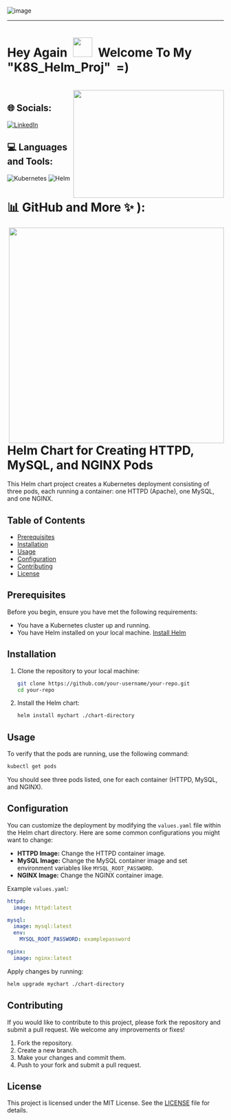 
![image](https://github.com/IftachZilcaPaz/ci_cd_github_action_aws/assets/151572520/c4b1a850-020a-42af-942a-37f0a8796a49)

---

<p>
<h1> Hey Again &nbsp;<img src="https://raw.githubusercontent.com/MartinHeinz/MartinHeinz/master/wave.gif" height="45" width="45"/>&nbsp;&nbsp;Welcome To My "K8S_Helm_Proj" &nbsp;=)</h1>
</p>
<br/>

<img src="https://cdn.hashnode.com/res/hashnode/image/upload/v1689486594104/0883007c-df25-4d04-90f9-16a033cece42.gif" align="right" height="250" width="350" />


 <!--- ## 🔗 Links
[![portfolio](https://img.shields.io/badge/my_portfolio-000?style=for-the-badge&logo=ko-fi&logoColor=white)](https://katherineoelsner.com/)
[![linkedin](https://img.shields.io/badge/linkedin-0A66C2?style=for-the-badge&logo=linkedin&logoColor=white)](https://www.linkedin.com/)
[![twitter](https://img.shields.io/badge/twitter-1DA1F2?style=for-the-badge&logo=twitter&logoColor=white)](https://twitter.com/)
--->

## 🌐 Socials:
[![LinkedIn](https://img.shields.io/badge/LinkedIn-%230077B5.svg?logo=linkedin&logoColor=white)](https://www.linkedin.com/in/iftach-z-19931491/) 

<!---
<img align="center" src="https://raw.githubusercontent.com/rahuldkjain/github-profile-readme-generator/master/src/images/icons/Social/linked-in-alt.svg" alt="https://www.linkedin.com/in/iftach-z-19931491/" height="30" width="40" />
--->

## 💻 Languages and Tools:

![Kubernetes](https://img.shields.io/badge/kubernetes-%23326ce5.svg?style=flat&logo=kubernetes&logoColor=white)
![Helm](https://img.shields.io/badge/helm-%2523326ce5.svg?style=flat&logo=Helm&logoColor=white&labelColor=yellow&color=yellow)

# 📊 GitHub and More ✨ ):

<img src="https://quotes-github-readme.vercel.app/api?type=horizontal&theme=radical" align="right" width="500"/>
<br/><br/><br/><br/>

# Helm Chart for Creating HTTPD, MySQL, and NGINX Pods

This Helm chart project creates a Kubernetes deployment consisting of three pods, each running a container: one HTTPD (Apache), one MySQL, and one NGINX.

## Table of Contents

- [Prerequisites](#prerequisites)
- [Installation](#installation)
- [Usage](#usage)
- [Configuration](#configuration)
- [Contributing](#contributing)
- [License](#license)

## Prerequisites

Before you begin, ensure you have met the following requirements:
- You have a Kubernetes cluster up and running.
- You have Helm installed on your local machine. [Install Helm](https://helm.sh/docs/intro/install/)

## Installation

1. Clone the repository to your local machine:
   ```bash
   git clone https://github.com/your-username/your-repo.git
   cd your-repo
   ```
2. Install the Helm chart:
   ```bash
   helm install mychart ./chart-directory
   ```

## Usage

To verify that the pods are running, use the following command:
  ```bash
  kubectl get pods
  ```
You should see three pods listed, one for each container (HTTPD, MySQL, and NGINX).

## Configuration

You can customize the deployment by modifying the `values.yaml` file within the Helm chart directory. Here are some common configurations you might want to change:

- **HTTPD Image:** Change the HTTPD container image.
- **MySQL Image:** Change the MySQL container image and set environment variables like `MYSQL_ROOT_PASSWORD`.
- **NGINX Image:** Change the NGINX container image.

Example `values.yaml`:
```yaml
httpd:
  image: httpd:latest

mysql:
  image: mysql:latest
  env:
    MYSQL_ROOT_PASSWORD: examplepassword

nginx:
  image: nginx:latest
```

Apply changes by running:

```bash
helm upgrade mychart ./chart-directory
```

## Contributing

If you would like to contribute to this project, please fork the repository and submit a pull request. We welcome any improvements or fixes!

1. Fork the repository.
2. Create a new branch.
3. Make your changes and commit them.
4. Push to your fork and submit a pull request.

## License

This project is licensed under the MIT License. See the [LICENSE](LICENSE) file for details.





